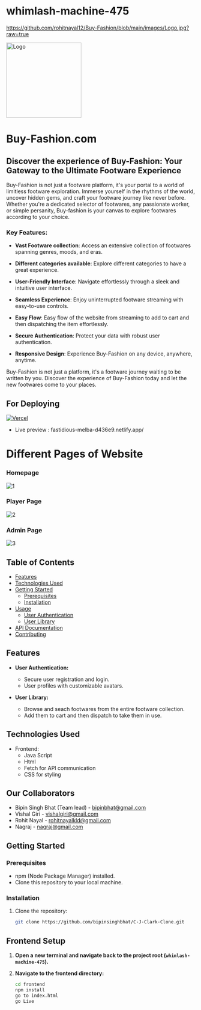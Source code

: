 # whimlash-machine-475
https://github.com/rohitnayal12/Buy-Fashion/blob/main/images/Logo.jpg?raw=true

<img src="https://github.com/rohitnayal12/Buy-Fashion/blob/main/images/Logo.jpg?raw=true" alt="Logo" width="200" height="200">

# Buy-Fashion.com

## Discover the experience of Buy-Fashion: Your Gateway to the Ultimate Footware Experience

Buy-Fashion is not just a footware platform, it's your portal to a world of limitless footware exploration. Immerse yourself in the rhythms of the world, uncover hidden gems, and craft your footware journey like never before. Whether you're a dedicated selector of footwares, any passionate worker, or simple persanity, Buy-fashion is your canvas to  explore footwares according to your choice.

### Key Features:

- **Vast Footware collection**: Access an extensive collection of footwares spanning genres, moods, and eras.

- **Different categories available**: Explore different categories to have a great experience.

- **User-Friendly Interface**: Navigate effortlessly through a sleek and intuitive user interface.

- **Seamless Experience**: Enjoy uninterrupted footware streaming with easy-to-use  controls.

- **Easy Flow**: Easy flow of the website from streaming to add to cart and then dispatching the item effortlessly.

- **Secure Authentication**: Protect your data with robust user authentication.

- **Responsive Design**: Experience Buy-Fashion on any device, anywhere, anytime.

Buy-Fashion is not just a platform, it's a footware journey waiting to be written by you. Discover the experience of Buy-Fashion today and let the new footwares come to your places.

## For Deploying
[![Vercel](https://img.shields.io/badge/Vercel-000000?style=for-the-badge&logo=vercel&logoColor=white)](https://vercel.com/)


- Live preview : fastidious-melba-d436e9.netlify.app/


# Different Pages of Website
### Homepage
![1](https://github.com/WDwithSuraj/shocking-grade-9442/assets/119648587/2bf5132e-c63f-4888-a817-f9fafd5ae748)

### Player Page
![2](https://github.com/WDwithSuraj/shocking-grade-9442/assets/119648587/f9a90383-f003-466b-9bd1-d49466c6b412)

### Admin Page
![3](https://github.com/WDwithSuraj/shocking-grade-9442/assets/119648587/104c3f4e-f496-4151-a858-3ec107a1455f)


## Table of Contents

- [Features](#features)
- [Technologies Used](#technologies-used)
- [Getting Started](#getting-started)
  - [Prerequisites](#prerequisites)
  - [Installation](#installation)
- [Usage](#usage)
  - [User Authentication](#user-authentication)
  - [User Library](#user-library)
- [API Documentation](#api-documentation)
- [Contributing](#contributing)

## Features

- **User Authentication:**
  - Secure user registration and login.
  - User profiles with customizable avatars.

  
- **User Library:**
  - Browse and seach footwares from the entire footware collection.
  - Add them to cart and then dispatch to take them in use.
  
  
## Technologies Used

- Frontend:
  - Java Script
  - Html
  - Fetch for API communication
  - CSS for styling
 
## Our Collaborators
- Bipin Singh Bhat (Team lead) - bipinbhat@gmail.com
- Vishal Giri - vishalgiri@gmail.com
- Rohit Nayal - rohitnayalkld@gmail.com
- Nagraj - nagraj@gmail.com

  
## Getting Started

### Prerequisites

- npm (Node Package Manager) installed.
- Clone this repository to your local machine.

### Installation

1. Clone the repository:

   ```bash
   git clone https://github.com/bipinsinghbhat/C-J-Clark-Clone.git

 ## Frontend Setup
 
1. **Open a new terminal and navigate back to the project root (`whimlash-machine-475`).**

2. **Navigate to the frontend directory:**

   ```bash
   cd frontend
   npm install
   go to index.html
   go Live

  
